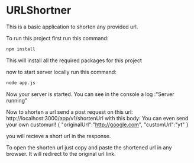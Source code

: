 # URLShortner

This is a basic application to shorten any provided url.

To run this project first run this command:

``` bash
npm install
```
This will install all the required packages for this project

now to start server locally run this command:

```bash
node app.js
```
Now your server is started. You can see in the console a log :"Server running"

Now to shorten a url send a post request on this url: http://localhost:3000/app/v1/shortenUrl with this body:
You can even send your own customurl!
{
    "originalUrl":"http://google.com",
    "customUrl":"yt"
}

you will recieve a short url in the response. 

To open the shorten url just copy and paste the shortened url in any browser. It will redirect to the original url link.

